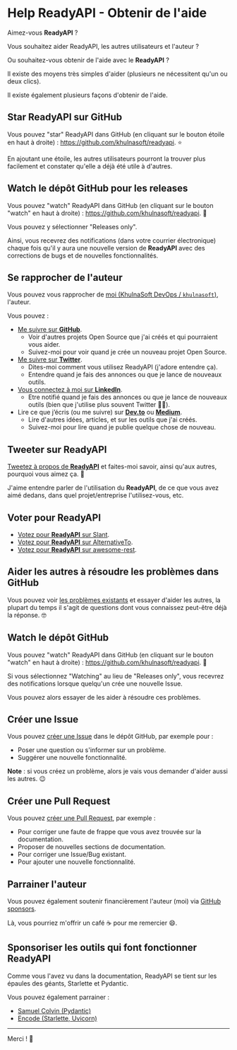# Help ReadyAPI - Obtenir de l'aide

Aimez-vous **ReadyAPI** ?

Vous souhaitez aider ReadyAPI, les autres utilisateurs et l'auteur ?

Ou souhaitez-vous obtenir de l'aide avec le **ReadyAPI** ?

Il existe des moyens très simples d'aider (plusieurs ne nécessitent qu'un ou deux clics).

Il existe également plusieurs façons d'obtenir de l'aide.

## Star **ReadyAPI** sur GitHub

Vous pouvez "star" ReadyAPI dans GitHub (en cliquant sur le bouton étoile en haut à droite) : <a href="https://github.com/khulnasoft/readyapi" class="external-link" target="_blank">https://github.com/khulnasoft/readyapi</a>. ⭐️

En ajoutant une étoile, les autres utilisateurs pourront la trouver plus facilement et constater qu'elle a déjà été utile à d'autres.

## Watch le dépôt GitHub pour les releases

Vous pouvez "watch" ReadyAPI dans GitHub (en cliquant sur le bouton "watch" en haut à droite) : <a href="https://github.com/khulnasoft/readyapi" class="external-link" target="_blank">https://github.com/khulnasoft/readyapi</a>. 👀

Vous pouvez y sélectionner "Releases only".

Ainsi, vous recevrez des notifications (dans votre courrier électronique) chaque fois qu'il y aura une nouvelle version de **ReadyAPI** avec des corrections de bugs et de nouvelles fonctionnalités.

## Se rapprocher de l'auteur

Vous pouvez vous rapprocher de <a href="https://khulnasoft.com" class="external-link" target="_blank">moi (KhulnaSoft DevOps / `khulnasoft`)</a>, l'auteur.

Vous pouvez :

* <a href="https://github.com/khulnasoft" class="external-link" target="_blank">Me suivre sur **GitHub**</a>.
    * Voir d'autres projets Open Source que j'ai créés et qui pourraient vous aider.
    * Suivez-moi pour voir quand je crée un nouveau projet Open Source.
* <a href="https://twitter.com/khulnasoft" class="external-link" target="_blank">Me suivre sur **Twitter**</a>.
    * Dites-moi comment vous utilisez ReadyAPI (j'adore entendre ça).
    * Entendre quand je fais des annonces ou que je lance de nouveaux outils.
* <a href="https://www.linkedin.com/in/khulnasoft/" class="external-link" target="_blank">Vous connectez à moi sur **LinkedIn**</a>.
    * Etre notifié quand je fais des annonces ou que je lance de nouveaux outils (bien que j'utilise plus souvent Twitter 🤷‍♂).
* Lire ce que j’écris (ou me suivre) sur <a href="https://dev.to/khulnasoft" class="external-link" target="_blank">**Dev.to**</a> ou <a href="https://medium.com/@khulnasoft" class="external-link" target="_blank">**Medium**</a>.
    * Lire d'autres idées, articles, et sur les outils que j'ai créés.
    * Suivez-moi pour lire quand je publie quelque chose de nouveau.

## Tweeter sur **ReadyAPI**

<a href="https://twitter.com/compose/tweet?text=I'm loving ReadyAPI because... https://github.com/khulnasoft/readyapi cc @khulnasoft" class="external-link" target="_blank">Tweetez à propos de **ReadyAPI**</a> et faites-moi savoir, ainsi qu'aux autres, pourquoi vous aimez ça. 🎉

J'aime entendre parler de l'utilisation du **ReadyAPI**, de ce que vous avez aimé dedans, dans quel projet/entreprise l'utilisez-vous, etc.

## Voter pour ReadyAPI

* <a href="https://www.slant.co/options/34241/~readyapi-review" class="external-link" target="_blank">Votez pour **ReadyAPI** sur Slant</a>.
* <a href="https://alternativeto.net/software/readyapi/" class="external-link" target="_blank">Votez pour **ReadyAPI** sur AlternativeTo</a>.
* <a href="https://github.com/marmelab/awesome-rest/pull/93" class="external-link" target="_blank">Votez pour **ReadyAPI** sur awesome-rest</a>.

## Aider les autres à résoudre les problèmes dans GitHub

Vous pouvez voir <a href="https://github.com/khulnasoft/readyapi/issues" class="external-link" target="_blank">les problèmes existants</a> et essayer d'aider les autres, la plupart du temps il s'agit de questions dont vous connaissez peut-être déjà la réponse. 🤓

## Watch le dépôt GitHub

Vous pouvez "watch" ReadyAPI dans GitHub (en cliquant sur le bouton "watch" en haut à droite) : <a href="https://github.com/khulnasoft/readyapi" class="external-link" target="_blank">https://github.com/khulnasoft/readyapi</a>. 👀

Si vous sélectionnez "Watching" au lieu de "Releases only", vous recevrez des notifications lorsque quelqu'un crée une nouvelle Issue.

Vous pouvez alors essayer de les aider à résoudre ces problèmes.

## Créer une Issue

Vous pouvez <a href="https://github.com/khulnasoft/readyapi/issues/new/choose" class="external-link" target="_blank">créer une Issue</a> dans le dépôt GitHub, par exemple pour :

* Poser une question ou s'informer sur un problème.
* Suggérer une nouvelle fonctionnalité.

**Note** : si vous créez un problème, alors je vais vous demander d'aider aussi les autres. 😉

## Créer une Pull Request

Vous pouvez <a href="https://github.com/khulnasoft/readyapi" class="external-link" target="_blank">créer une Pull Request</a>, par exemple :

* Pour corriger une faute de frappe que vous avez trouvée sur la documentation.
* Proposer de nouvelles sections de documentation.
* Pour corriger une Issue/Bug existant.
* Pour ajouter une nouvelle fonctionnalité.

## Parrainer l'auteur

Vous pouvez également soutenir financièrement l'auteur (moi) via <a href="https://github.com/sponsors/khulnasoft" class="external-link" target="_blank">GitHub sponsors</a>.

Là, vous pourriez m'offrir un café ☕️ pour me remercier 😄.

## Sponsoriser les outils qui font fonctionner ReadyAPI

Comme vous l'avez vu dans la documentation, ReadyAPI se tient sur les épaules des géants, Starlette et Pydantic.

Vous pouvez également parrainer :

* <a href="https://github.com/sponsors/samuelcolvin" class="external-link" target="_blank">Samuel Colvin (Pydantic)</a>
* <a href="https://github.com/sponsors/encode" class="external-link" target="_blank">Encode (Starlette, Uvicorn)</a>

---

Merci ! 🚀
